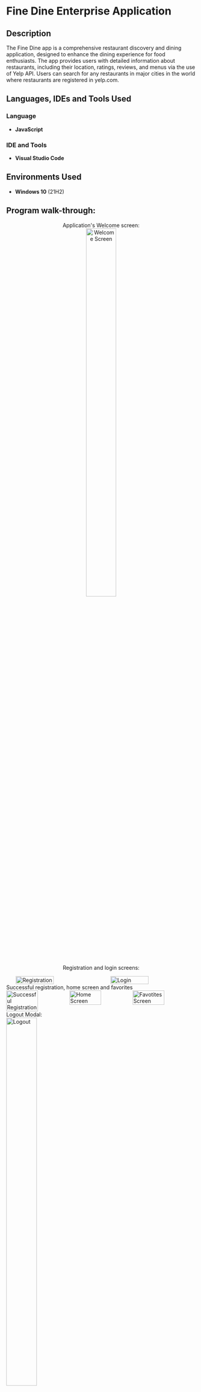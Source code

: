 <h1>Fine Dine Enterprise Application</h1>

<h2>Description</h2>
The Fine Dine app is a comprehensive restaurant discovery and dining application, designed to enhance the dining experience for food enthusiasts. The app provides users with detailed information about restaurants, including their location, ratings, reviews, and menus via the use of Yelp API. Users can search for any restaurants in major cities in the world where restaurants are registered in yelp.com.
<br />


<h2>Languages, IDEs and Tools Used</h2>

<h3>Language</h3>

- <b>JavaScript</b>

<h3>IDE and Tools</h3>

- <b>Visual Studio Code</b>

<h2>Environments Used </h2>

- <b>Windows 10</b> (21H2)

<h2>Program walk-through:</h2>

<p align="center">
Application's Welcome screen: <br/>
<img src="https://imgur.com/2JioK0A.png" height="50%" width="40%" alt="Welcome Screen"/>
<br />
Registration and login screens:  
 <div style="display: flex; justify-content: space-around;">
    <img src="https://imgur.com/BU00QoR.png" alt="Registration" style="max-width: 40%; height: 50%;">
    <img src="https://imgur.com/IDJdpOL.png" alt="Login" style="max-width: 40%; height: 50%;">
</div>
Successful registration, home screen and favorites
 <div style="display: flex; justify-content: space-around;">
    <img src="https://imgur.com/od3Zbfy.png" alt="Successful Registration" style="max-width: 35%; height: 50%;">
    <img src="https://imgur.com/ONJ4G6Q.png" alt="Home Screen" style="max-width: 35%; height: 50%;">
    <img src="https://imgur.com/wVvN1kN.png" alt="Favotites Screen" style="max-width: 35%; height: 50%;">
</div>
Logout Modal:  <br/>
<img src="https://imgur.com/vpVADWU.png" height="50%" width="40%" alt="Logout"/>
<br />

</p>

<!--
 ```diff
- text in red
+ text in green
! text in orange
# text in gray
@@ text in purple (and bold)@@
```
--!>
